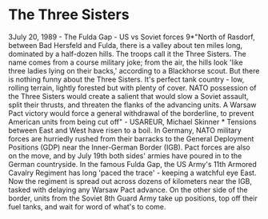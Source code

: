 # The Three Sisters

3July 20, 1989 - The Fulda Gap - US vs Soviet forces 9*"North of Rasdorf, between Bad Hersfeld and Fulda, there is a valley about ten miles long, dominated by a half-dozen hills. The troops call it the Three Sisters. The name comes from a course military joke; from the air, the hills look 'like three ladies lying on their backs,' according to a Blackhorse scout. But there is nothing funny about the Three Sisters. It's perfect tank country - low, rolling terrain, lightly forested but with plenty of cover. NATO possession of the Three Sisters would create a salient that would slow a Soviet assault, split their thrusts, and threaten the flanks of the advancing units. A Warsaw Pact victory would force a general withdrawal of the borderline, to prevent American units from being cut off" - USAREUR, Michael Skinner * Tensions between East and West have risen to a boil. In Germany, NATO military forces are hurriedly rushed from their barracks to the General Deployment Positions (GDP) near the Inner-German Border (IGB). Pact forces are also on the move, and by July 19th both sides' armies have poured in to the German countryside. In the famous Fulda Gap, the US Army's 11th Armored Cavalry Regiment has long 'paced the trace' - keeping a watchful eye East. Now the regiment is spread out across dozens of kilometers near the IGB, tasked with delaying any Warsaw Pact advance. On the other side of the border, units from the Soviet 8th Guard Army take up positions, top off their fuel tanks, and wait for word of what's to come.
